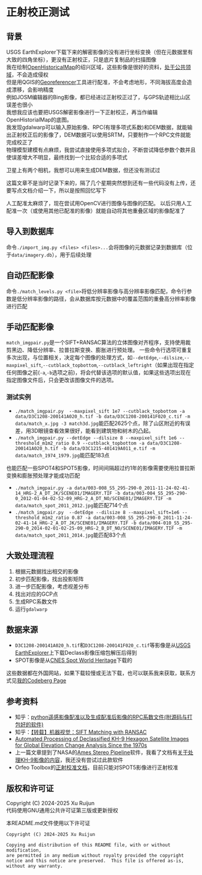 # 正射校正测试
## 背景
USGS EarthExplorer下载下来的解密影像的没有进行坐标变换（但在元数据里有大致的四角坐标），更没有正射校正，只是底片复制品的扫描图像  
我在绘制[OpenHistoricalMap](https://www.openhistoricalmap.org/)的绍兴区域，这些影像是很好的资料，[处于公共领域](https://www.usgs.gov/information-policies-and-instructions/copyrights-and-credits)，不会造成侵权  
但是用QGIS的[Georeferencer](https://docs.qgis.org/3.40/en/docs/user_manual/managing_data_source/georeferencer.html)工具进行配准，不会考虑地形，不同海拔高度会造成漂移，会影响精度  
例如JOSM编辑器的Bing影像，都已经进过正射校正过了，与GPS轨迹相比山区误差也很小  
我想我应该也要把USGS解密影像进行一下正射校正，再当作编辑OpenHistorialMap的底图。  
我发现gdalwarp可以输入原始影像、RPC(有理多项式系数)和DEM数据，就能输出正射校正后的影像了，DEM数据可以使用SRTM，只要制作一个RPC文件就能完成校正了  
物理模型建模有点麻烦，我尝试直接使用多项式拟合，不断尝试降低参数个数并且使误差增大不明显，最终找到一个比较合适的多项式  

卫星上有两个相机，我想可以用来生成DEM数据，但还没有测试过  

这篇文章不是当时记录下来的，隔了几个星期突然想到还有一些代码没有上传，还要写点文档介绍一下，所以是按照回忆写下

人工配准太麻烦了，现在尝试用OpenCV进行图像与图像的匹配。
以后只用人工配准一次（或使用其他已配准的影像）就能自动将其他重叠区域的影像配准了

## 导入到数据库
命令`./import_img.py <files> <files>...`会将图像的元数据记录到数据库（位于`data/imagery.db`），用于后续处理

## 自动匹配影像
命令`./match_levels.py <file>`将低分辨率影像与高分辨率影像匹配，命令行参数是低分辨率影像的路径，会从数据库按元数据中的覆盖范围的重叠高分辨率影像进行匹配

## 手动匹配影像
`match_imgpair.py`是一个SIFT+RANSAC算法的立体图像对齐程序，支持使用裁剪黑边、降低分辨率、拉普拉斯变换、膨胀进行预处理。
一些命令行选项可重复多次出现，与位置相关，决定每个图像的处理方式，如`--detEdge`,`--dilsize`,`--maxpixel_sift`,`--cutblack_topbottom`,`--cutblack_leftright`（如果出现在指定任何图像之前(`-a`,`-b`选项之前)，将会代替该选项的默认值，如果这些选项出现在指定图像文件后，只会更改该图像文件的选项。
### 测试实例
- `./match_imgpair.py  --maxpixel_sift 1e7 --cutblack_topbottom -a data/D3C1208-200141A020_h.tif -b data/D3C1208-200141F020_c.tif -m data/match_x.jpg -3 match3d.jpg`能匹配2625个点，除了山区附近的有误差，用3D眼镜查看效果很好，能看到建筑物和树木的凸起。
- `./match_imgpair.py --detEdge --dilsize 8 --maxpixel_sift 1e6 --threshold_m1m2_ratio 0.9 --cutblack_topbottom -a data/D3C1208-200141A020_h.tif -b data/D3C1215-401419A011_e.tif -m data/match_1974_1979.jpg`能匹配183点

也能匹配一些SPOT4和SPOT5影像，时间间隔超过约1年的影像需要使用拉普拉斯变换和膨胀预处理才能成功匹配
- `./match_imgpair.py -a data/003-008_S5_295-290-0_2011-11-24-02-41-14_HRG-2_A_DT_JK/SCENE01/IMAGERY.TIF -b data/003-004_S5_295-290-0_2012-01-04-02-52-09_HRG-2_A_DT_NO/SCENE01/IMAGERY.TIF -m data/match_spot_2011_2012.jpg`能匹配714个点
- `./match_imgpair.py  --detEdge --dilsize 8 --maxpixel_sift=1e6 --threshold_m1m2_ratio 0.87 -a data/003-008_S5_295-290-0_2011-11-24-02-41-14_HRG-2_A_DT_JK/SCENE01/IMAGERY.TIF -b data/004-010_S5_295-290-0_2014-02-01-02-25-09_HRG-2_B_DT_NO/SCENE01/IMAGERY.TIF -m data/match_spot_2011_2014.jpg`能匹配83个点

## 大致处理流程
1. 根据元数据找出相交的影像
2. 初步匹配影像，找出投影矩阵
3. 进一步匹配影像，考虑视差分布
4. 找出对应的GCP点
5. 生成RPC系数文件
6. 运行`gdalwarp`

## 数据来源
- `D3C1208-200141A020_h.tif`和`D3C1208-200141F020_c.tif`等影像是从[USGS EarthExplorer](https://earthexplorer.usgs.gov/)上下载Declass影像压缩包解压后得到
- SPOT影像是从[CNES Spot World Heritage](https://regards.cnes.fr/user/swh/modules/60)下载的

这些数据都在外国网站，如果下载较慢或无法下载，也可以联系我来获取，联系方式见[我的Codeberg Page](https://techhorse.codeberg.page/)

## 参考资料
- 知乎：[python遥感影像配准以及生成配准后影像的RPC系数文件(附源码与打包好的软件)](https://zhuanlan.zhihu.com/p/24076276139)
- 知乎：[【转载】机器视觉：SIFT Matching with RANSAC](https://zhuanlan.zhihu.com/p/588670464)
- [Automated Processing of Declassified KH-9 Hexagon Satellite Images for Global Elevation Change Analysis Since the 1970s](https://www.frontiersin.org/journals/earth-science/articles/10.3389/feart.2020.566802/full)
- 上一篇文章提到了NASA的[Ames Stereo Pipeline](https://github.com/NeoGeographyToolkit/StereoPipeline)软件，我看了文档有[关于处理KH-9影像的内容](https://stereopipeline.readthedocs.io/en/latest/examples/historical.html#declassified-satellite-images-kh-9)，我还没有尝试过此款软件
- Orfeo Toolbox的[正射校准文档](https://www.orfeo-toolbox.org/CookBook/Applications/app_OrthoRectification.html)，目前只能对SPOT5影像进行正射校准

## 版权和许可证
Copyright (C) 2024-2025 Xu Ruijun  
代码使用GNU通用公共许可证第三版或更新授权  
  
本README.md文件使用以下许可证  
```
Copyright (C) 2024-2025 Xu Ruijun

Copying and distribution of this README file, with or without modification,
are permitted in any medium without royalty provided the copyright
notice and this notice are preserved.  This file is offered as-is,
without any warranty.
```
